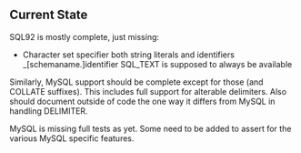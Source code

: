 Current State
-------------

SQL92 is mostly complete, just missing:

* Character set specifier both string literals and identifiers
    \_[schemaname.]identifier
  SQL_TEXT is supposed to always be available

Similarly, MySQL support should be complete except for those (and COLLATE
<collation> suffixes).  This includes full support for alterable delimiters. 
Also should document outside of code the one way it differs from MySQL in
handling DELIMITER.

MySQL is missing full tests as yet. Some need to be added to assert for the
various MySQL specific features.
